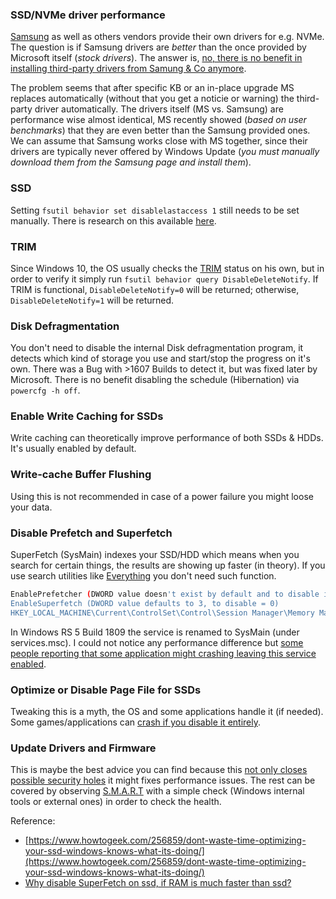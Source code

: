### SSD/NVMe driver performance

[Samsung](https://www.samsung.com/semiconductor/minisite/ssd/download/tools/) as well as others vendors provide their own drivers for e.g. NVMe. The question is if Samsung drivers are _better_ than the once provided by Microsoft itself (_stock drivers_). The answer is, [no, there is no benefit in installing third-party drivers from Samung & Co anymore](https://twitter.com/KoroushGhazi/status/1242717122490298368).

The problem seems that after specific KB or an in-place upgrade MS replaces automatically (without that you get a noticie or warning) the third-party driver automatically. The drivers itself (MS vs. Samsung) are performance wise almost identical, MS recently showed (_based on user benchmarks_) that they are even better than the Samsung provided ones. We can assume that Samsung works close with MS together, since their drivers are typically never offered by Windows Update (_you must manually download them from the Samsung page and install them_).

### SSD

Setting `fsutil behavior set disablelastaccess 1` still needs to be set manually. There is research on this available [here](https://translate.google.com/translate?hl=en&sl=ja&u=http://blog.livedoor.jp/nichepcgamer/archives/1071061265.html&prev=search).

### TRIM

Since Windows 10, the OS usually checks the [TRIM](https://en.wikipedia.org/wiki/Trim_(computing)) status on his own, but in order to verify it simply run `fsutil behavior query DisableDeleteNotify`. If TRIM is functional, `DisableDeleteNotify=0` will be returned; otherwise, `DisableDeleteNotify=1` will be returned.

### Disk Defragmentation

You  don't need to disable the internal Disk defragmentation program, it detects which kind of storage you use and start/stop the progress on it's own. There was a Bug with >1607 Builds to detect it, but was fixed later by Microsoft. There is no benefit disabling the schedule (Hibernation) via `powercfg -h off`.

### Enable Write Caching for SSDs

Write caching can theoretically improve performance of both SSDs & HDDs. It's usually enabled by default.

### Write-cache Buffer Flushing

Using this is not recommended in case of a power failure you might loose your data.

### Disable Prefetch and Superfetch

SuperFetch (SysMain) indexes your SSD/HDD which means when you search for certain things, the results are showing up faster (in theory). If you use search utilities like [Everything](https://www.voidtools.com/downloads/) you don't need such function.


```bash
EnablePrefetcher (DWORD value doesn't exist by default and to disable it the value must be 0)
EnableSuperfetch (DWORD value defaults to 3, to disable = 0)
HKEY_LOCAL_MACHINE\Current\ControlSet\Control\Session Manager\Memory Management\PrefetchParameters
```

In Windows RS 5 Build 1809 the service is renamed to SysMain (under services.msc). I could not notice any performance difference but [some people reporting that some application might crashing leaving this service enabled](https://www.tenforums.com/general-support/118718-no-superfetch-service-1809-a-post1477496.html?s=eef7013da02a202c620d0f84ec73f88f#post1477496).


### Optimize or Disable Page File for SSDs

Tweaking this is a myth, the OS and some applications handle it (if needed). Some games/applications can [crash if you disable it entirely](https://lifehacker.com/understanding-the-windows-pagefile-and-why-you-shouldnt-5426041).


### Update Drivers and Firmware

This is maybe the best advice you can find because this [not only closes possible security holes](https://techcrunch.com/2018/11/05/crucial-samsung-solid-state-drives-busted-encryption/) it might fixes performance issues. The rest can be covered by observing [S.M.A.R.T](https://en.wikipedia.org/wiki/S.M.A.R.T.) with a simple check (Windows internal tools or external ones) in order to check the health.


Reference:

* [https://www.howtogeek.com/256859/dont-waste-time-optimizing-your-ssd-windows-knows-what-its-doing/](https://www.howtogeek.com/256859/dont-waste-time-optimizing-your-ssd-windows-knows-what-its-doing/)
* [Why disable SuperFetch on ssd, if RAM is much faster than ssd?](https://answers.microsoft.com/en-us/windows/forum/all/why-disable-superfetch-on-ssd-if-ram-is-much/61b6b215-0f27-473b-9490-b8b297899ac7)
